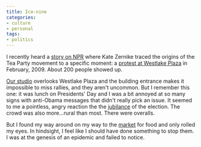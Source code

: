 ```yaml
---
title: Ice-nine
categories:
- culture
- personal
tags:
- politics
---
```


I recently heard a [story on NPR][1] where Kate Zernike traced the origins of the Tea Party movement to a specific moment: a [protest at Westlake Plaza][2] in February, 2009.  About 200 people showed up.

[Our studio][3] overlooks Westlake Plaza and the building entrance makes it impossible to miss rallies, and they aren't uncommon.  But I remember this one: it was lunch on Presidents' Day and I was a bit annoyed at so many signs with anti-Obama messages that didn't really pick an issue.  It seemed to me a pointless, angry reaction the the [jubilance][4] of the election.  The crowd was also more…rural than most.  There were overalls.

But I found my way around on my way to the [market][5] for food and only rolled my eyes.  In hindsight, I feel like I should have done something to stop them.  I was at the genesis of an epidemic and failed to notice.

   [1]: http://www.npr.org/templates/story/story.php?storyId=129865403
   [2]: http://redistributingknowledge.blogspot.com/2009/02/its-on-presidents-day-protest-at.html
   [3]: http://www.frogdesign.com/contact/seattle.html
   [4]: http://silencedmajority.blogs.com/silenced_majority_portal/2008/11/obama-street-celebration-in-seattle.html
   [5]: http://www.pikeplacemarket.org/
